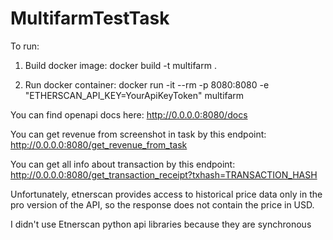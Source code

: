 # MultifarmTestTask

To run:

1. Build docker image:
docker build -t multifarm .

2. Run docker container:
docker run -it --rm -p 8080:8080  -e "ETHERSCAN_API_KEY=YourApiKeyToken" multifarm 

You can find openapi docs here: http://0.0.0.0:8080/docs

You can get revenue from screenshot in task by this endpoint: http://0.0.0.0:8080/get_revenue_from_task

You can get all info about transaction by this endpoint: http://0.0.0.0:8080/get_transaction_receipt?txhash=TRANSACTION_HASH

Unfortunately, etnerscan provides access to historical price data only in the pro version of the API, so the response does not contain the price in USD.

I didn't use Etnerscan python api libraries because they are synchronous
